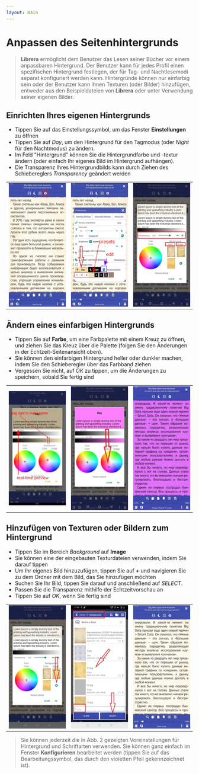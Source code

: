```yaml
---
layout: main
---
```


# Anpassen des Seitenhintergrunds

> **Librera** ermöglicht dem Benutzer das Lesen seiner Bücher vor einem anpassbaren Hintergrund. Der Benutzer kann für jedes Profil einen spezifischen Hintergrund festlegen, der für Tag- und Nachtlesemodi separat konfiguriert werden kann. Hintergründe können nur einfarbig sein oder der Benutzer kann ihnen Texturen (oder Bilder) hinzufügen, entweder aus den Beispieldateien von **Librera** oder unter Verwendung seiner eigenen Bilder.

## Einrichten Ihres eigenen Hintergrunds
* Tippen Sie auf das Einstellungssymbol, um das Fenster **Einstellungen** zu öffnen
* Tippen Sie auf _Day_, um den Hintergrund für den Tagmodus (oder _Night_ für den Nachtmodus) zu ändern.
* Im Feld &quot;Hintergrund&quot; können Sie die Hintergrundfarbe und -textur ändern (oder einfach Ihr eigenes Bild im Hintergrund aufhängen).
* Die Transparenz Ihres Hintergrundbilds kann durch Ziehen des Schiebereglers _Transparency_ geändert werden

||||
|-|-|-|
|![](1.jpg)|![](2.jpg)|![](3.jpg)|

## Ändern eines einfarbigen Hintergrunds
* Tippen Sie auf **Farbe**, um eine Farbpalette mit einem Kreuz zu öffnen, und ziehen Sie das Kreuz über die Palette (folgen Sie den Änderungen in der Echtzeit-Seitenansicht oben).
* Sie können den einfarbigen Hintergrund heller oder dunkler machen, indem Sie den Schieberegler über das Farbband ziehen
* Vergessen Sie nicht, auf _OK_ zu tippen, um die Änderungen zu speichern, sobald Sie fertig sind

||||
|-|-|-|
|![](6.jpg)|![](5.jpg)|![](8.jpg)|

## Hinzufügen von Texturen oder Bildern zum Hintergrund
* Tippen Sie im Bereich _Background_ auf **Image**
* Sie können eine der eingebauten Texturdateien verwenden, indem Sie darauf tippen
* Um Ihr eigenes Bild hinzuzufügen, tippen Sie auf **+** und navigieren Sie zu dem Ordner mit dem Bild, das Sie hinzufügen möchten
* Suchen Sie Ihr Bild, tippen Sie darauf und anschließend auf _SELECT_.
* Passen Sie die Transparenz mithilfe der Echtzeitvorschau an
* Tippen Sie auf _OK_, wenn Sie fertig sind

||||
|-|-|-|
|![](7.jpg)|![](4.jpg)|![](9.jpg)|

> Sie können jederzeit die in Abb. 2 gezeigten Voreinstellungen für Hintergrund und Schriftarten verwenden. Sie können ganz einfach im Fenster **Konfigurieren** bearbeitet werden (tippen Sie auf das Bearbeitungssymbol, das durch den violetten Pfeil gekennzeichnet ist).
